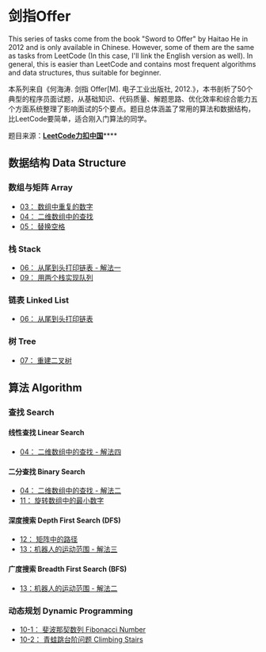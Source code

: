 # 剑指Offer

This series of tasks come from the book "Sword to Offer" by Haitao He in 2012 and is only available in Chinese. However, some of them are the same as tasks from LeetCode \(In this case, I'll link the English version as well\). In general, this is easier than LeetCode and contains most frequent algorithms and data structures, thus suitable for beginner.  

本系列来自《何海涛. 剑指 Offer\[M\]. 电子工业出版社, 2012.》，本书剖析了50个典型的程序员面试题，从基础知识、代码质量、解题思路、优化效率和综合能力五个方面系统整理了影响面试的5个要点。题目总体涵盖了常用的算法和数据结构，比LeetCode要简单，适合刚入门算法的同学。

题目来源：[**LeetCode力扣中国**](https://leetcode-cn.com/problemset/lcof/)\*\*\*\*

## 数据结构 Data Structure

### 数组与矩阵 Array

* [03： 数组中重复的数字](03-shu-zu-zhong-zhong-fu-de-shu-zi.md)
* [04： 二维数组中的查找](04-er-wei-shu-zu-zhong-de-cha-zhao-leetcode-240.md) 
* [05： 替换空格](05-ti-huan-kong-ge.md)

### 栈 Stack  <a id="&#x6808;&#x961F;&#x5217;&#x5806;"></a>

* [06： 从尾到头打印链表 - 解法一](06-cong-wei-dao-tou-da-yin-lian-biao.md#solution-1-stack)
* [09： 用两个栈实现队列](09-yong-liang-ge-zhan-shi-xian-dui-lie.md)

### 链表 Linked List <a id="&#x94FE;&#x8868;"></a>

* [06： 从尾到头打印链表](06-cong-wei-dao-tou-da-yin-lian-biao.md)

### 树 Tree

* [07： 重建二叉树](07-zhong-jian-er-cha-shu-leetcode-105.md) 

## 算法 Algorithm

### 查找 Search

#### 线性查找 Linear Search

* [04： 二维数组中的查找 - 解法四](04-er-wei-shu-zu-zhong-de-cha-zhao-leetcode-240.md#solution-4-xian-xing-cha-zhao-on-m)

#### 二分查找 Binary Search

* [04： 二维数组中的查找 - 解法二 ](04-er-wei-shu-zu-zhong-de-cha-zhao-leetcode-240.md#solution-2-binary-search-o-mlog-n)
* [11： 旋转数组中的最小数字](11-xuan-zhuan-shu-zu-zhong-de-zui-xiao-shu-zi-find-minimum-in-rotated-sorted-array-leetcode-153154.md) 

#### 深度搜索 Depth First Search \(DFS\)

* [12： 矩阵中的路径](12-ju-zhen-zhong-de-lu-jing-word-search-leetcode-79.md) 
* [13：机器人的运动范围 - 解法三](13-ji-qi-ren-de-yun-dong-fan-wei.md#solution-3-dfs-o-n-m)

#### 广度搜索 Breadth First Search \(BFS\)

* [13：机器人的运动范围 - 解法二](13-ji-qi-ren-de-yun-dong-fan-wei.md#solution-2-bfs-o-n-m)

### 动态规划 Dynamic Programming <a id="&#x52A8;&#x6001;&#x89C4;&#x5212;"></a>

* [10-1： 斐波那契数列 Fibonacci Number](101-fei-bo-na-qi-shu-lie-fibonacci-number-leetcode-509.md) 
* [10-2： 青蛙跳台阶问题 Climbing Stairs](102-qing-wa-tiao-tai-jie-wen-ti-climbing-stairs-leetcode-70.md) 

